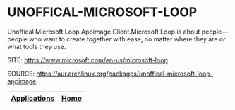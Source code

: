 # UNOFFICAL-MICROSOFT-LOOP

 Unoffical Microsoft Loop Appimage Client.Microsoft Loop is about 
 people—people who want to create together with ease, no matter 
 where they are or what tools they use.

 SITE: https://www.microsoft.com/en-us/microsoft-loop

 SOURCE: https://aur.archlinux.org/packages/unoffical-microsoft-loop-appimage

 | [Applications](https://portable-linux-apps.github.io/apps.html) | [Home](https://portable-linux-apps.github.io)
 | --- | --- |
